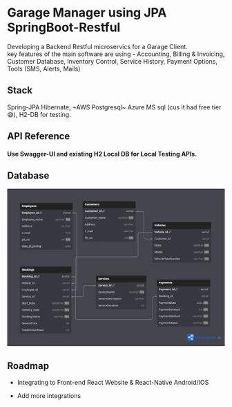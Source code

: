 
# Garage Manager using JPA SpringBoot-Restful

Developing a Backend Restful microservics for a Garage Client.  
key features of the main software are using - Accounting, Billing & Invoicing, Customer Database, Inventory Control, Service History, Payment Options, Tools (SMS, Alerts, Mails)

## Stack
Spring-JPA Hibernate, ~AWS Postgresql~ Azure MS sql (cus it had free tier😅), H2-DB for testing. 

## API Reference

#### Use Swagger-UI and existing H2 Local DB for Local Testing APIs.


## Database

![App Screenshot](GarageDB.png)


## Roadmap

- Integrating to Front-end React Website & React-Native Android/IOS

- Add more integrations

